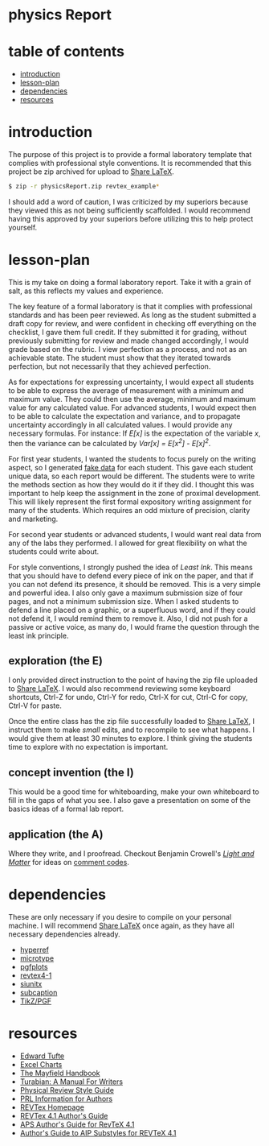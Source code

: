 
# physics Report

# table of contents
- [introduction](#introduction)
- [lesson-plan](#lesson-plan)
- [dependencies](#dependencies)
- [resources](#resources)

# introduction

The purpose of this project is to provide a formal laboratory template that complies with professional style conventions.
It is recommended that this project be zip archived for upload to [Share LaTeX](https://www.sharelatex.com).

```bash
$ zip -r physicsReport.zip revtex_example*
```

I should add a word of caution,
    I was criticized by my superiors because they viewed this as not being sufficiently scaffolded.
I would recommend having this approved by your superiors before utilizing this to help protect yourself.

# lesson-plan

This is my take on doing a formal laboratory report.
Take it with a grain of salt,
    as this reflects my values and experience.

The key feature of a formal laboratory is that it complies with professional standards and has been peer reviewed.
As long as the student submitted a draft copy for review,
    and were confident in checking off everything on the checklist,
    I gave them full credit.
If they submitted it for grading, without previously submitting for review and made changed accordingly,
    I would grade based on the rubric.
I view perfection as a process, and not as an achievable state.
The student must show that they iterated towards perfection,
    but not necessarily that they achieved perfection.

As for expectations for expressing uncertainty,
    I would expect all students to be able to express the average of measurement with a minimum and maximum value.
They could then use the average, minimum and maximum value for any calculated value.
For advanced students, I would expect then to be able to calculate the expectation and variance,
    and to propagate uncertainty accordingly in all calculated values.
I would provide any necessary formulas.
For instance: If _E[x]_ is the expectation of the variable _x_,
    then the variance can be calculated by _Var[x] = E[x<sup>2</sup>] - E[x]<sup>2</sup>_.

For first year students, I wanted the students to focus purely on the writing aspect,
    so I generated [fake data](https://github.com/jphafner/fakeData) for each student.
This gave each student unique data, so each report would be different.
The students were to write the methods section as how they would do it if they did.
I thought this was important to help keep the assignment in the zone of proximal development.
This will likely represent the first formal expository writing assignment for many of the students.
Which requires an odd mixture of precision, clarity and marketing.

For second year students or advanced students,
    I would want real data from any of the labs they performed.
I allowed for great flexibility on what the students could write about.

For style conventions, I strongly pushed the idea of _Least Ink_.
This means that you should have to defend every piece of ink on the paper,
    and that if you can not defend its presence, it should be removed.
This is a very simple and powerful idea.
I also only gave a maximum submission size of four pages,
    and not a minimum submission size.
When I asked students to defend a line placed on a graphic,
    or a superfluous word, and if they could not defend it,
    I would remind them to remove it.
Also, I did not push for a passive or active voice,
    as many do, I would frame the question through the least ink principle.

## exploration (the E)

I only provided direct instruction to the point of having the zip file uploaded to [Share LaTeX](https://www.sharelatex.com).
I would also recommend reviewing some keyboard shortcuts,
    Ctrl-Z for undo, Ctrl-Y for redo, Ctrl-X for cut, Ctrl-C for copy, Ctrl-V for paste.

Once the entire class has the zip file successfully loaded to [Share LaTeX](https://www.sharelatex.com),
    I instruct them to make _small_ edits, and to recompile to see what happens.
I would give them at least 30 minutes to explore.
I think giving the students time to explore with no expectation is important.

## concept invention (the I)

This would be a good time for whiteboarding,
    make your own whiteboard to fill in the gaps of what you see.
I also gave a presentation on some of the basics ideas of a formal lab report.

## application (the A)

Where they write, and I proofread.
Checkout Benjamin Crowell's [_Light and Matter_](http://lightandmatter.com)
    for ideas on [comment codes](http://lightandmatter.com/lab_comment_codes.pdf).

# dependencies

These are only necessary if you desire to compile on your personal machine.
I will recommend [Share LaTeX](https://www.sharelatex.com) once again,
    as they have all necessary dependencies already.

- [hyperref](http://ctan.org/pkg/hyperree/)
- [microtype](http://ctan.org/pkg/microtype/)
- [pgfplots](http://pgfplots.net/)
- [revtex4-1](https://ctan.org/pkg/revtex4-1/)
- [siunitx](https://ctan.org/pkg/siunitx/)
- [subcaption](https://ctan.org/pkg/subcaption/)
- [TikZ/PGF](http://www.texample.net/tikz/)

# resources

- [Edward Tufte](https://www.edwardtufte.com/tufte/)
- [Excel Charts](http://www.excelcharts.com/blog/posts/)
- [The Mayfield Handbook](http://www.mit.edu/course/21/21.guide/)
- [Turabian: A Manual For Writers](http://www.press.uchicago.edu/books/turabian/turabian_citationguide.html)
- [Physical Review Style Guide](http://journals.aps.org/files/styleguide-pr.pdf)
- [PRL Information for Authors](http://journals.aps.org/prl/authors)
- [REVTex Homepage](http://journals.aps.org/revtex/)
- [REVTex 4.1 Author's Guide](http://journals.aps.org/files/revtex/auguide4-1.pdf)
- [APS Author's Guide for RevTeX 4.1](http://journals.aps.org/files/revtex/apsguide4-1.pdf)
- [Author's Guide to AIP Substyles for REVTeX 4.1](http://journals.aps.org/files/revtex/aipguide4-1.pdf)


